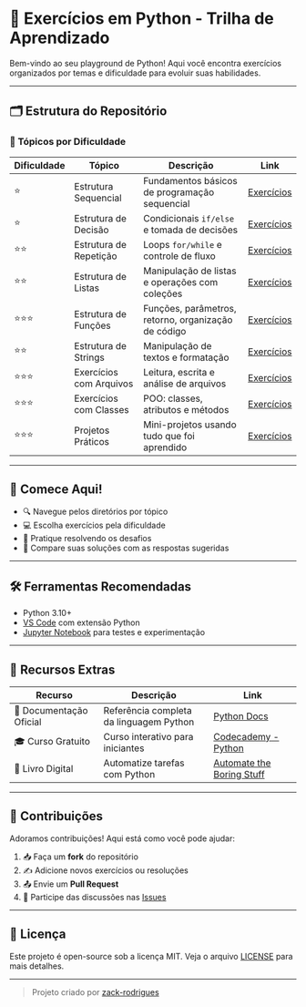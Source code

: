# 🐍 Exercícios em Python - Trilha de Aprendizado

Bem-vindo ao seu playground de Python! Aqui você encontra exercícios organizados por temas e dificuldade para evoluir suas habilidades.

---

## 🗂️ Estrutura do Repositório

### 📌 Tópicos por Dificuldade

| Dificuldade | Tópico                    | Descrição                                           | Link                                       |
|------------|---------------------------|-----------------------------------------------------|--------------------------------------------|
| ⭐️         | Estrutura Sequencial       | Fundamentos básicos de programação sequencial       | [Exercícios](./Estrutura%20Sequencial)     |
| ⭐️         | Estrutura de Decisão       | Condicionais `if/else` e tomada de decisões         | [Exercícios](./Estrutura%20De%20Decisão)   |
| ⭐️⭐️       | Estrutura de Repetição     | Loops `for/while` e controle de fluxo               | [Exercícios](./Estrutura%20De%20Repetição) |
| ⭐️⭐️       | Estrutura de Listas        | Manipulação de listas e operações com coleções      | [Exercícios](./Estrutura%20De%20Listas)    |
| ⭐️⭐️⭐️     | Estrutura de Funções       | Funções, parâmetros, retorno, organização de código | [Exercícios](./Estrutura%20De%20Funções)   |
| ⭐️⭐️       | Estrutura de Strings       | Manipulação de textos e formatação                  | [Exercícios](./Estrutura%20De%20Strings)   |
| ⭐️⭐️⭐️     | Exercícios com Arquivos    | Leitura, escrita e análise de arquivos              | [Exercícios](./Estrutura%20De%20Arquivos)  |
| ⭐️⭐️⭐️     | Exercícios com Classes     | POO: classes, atributos e métodos                   | [Exercícios](./Estrutura%20De%20Classes)   |
| ⭐️⭐️⭐️     | Projetos Práticos          | Mini-projetos usando tudo que foi aprendido         | [Exercícios](./Exercicios%20De%20Projetos) |

---

## 🚀 Comece Aqui!

- 🔍 Navegue pelos diretórios por tópico
- 💻 Escolha exercícios pela dificuldade
- 🧠 Pratique resolvendo os desafios
- 🔄 Compare suas soluções com as respostas sugeridas

---

## 🛠️ Ferramentas Recomendadas

- Python 3.10+
- [VS Code](https://code.visualstudio.com/) com extensão Python
- [Jupyter Notebook](https://jupyter.org/) para testes e experimentação

---

## 🌟 Recursos Extras

| Recurso                    | Descrição                                | Link                                                                 |
|---------------------------|------------------------------------------|----------------------------------------------------------------------|
| 📖 Documentação Oficial    | Referência completa da linguagem Python  | [Python Docs](https://docs.python.org/3/)                            |
| 🎓 Curso Gratuito          | Curso interativo para iniciantes         | [Codecademy - Python](https://www.codecademy.com/learn/learn-python-3) |
| 📘 Livro Digital           | Automatize tarefas com Python            | [Automate the Boring Stuff](https://automatetheboringstuff.com/)    |

---

## 🤝 Contribuições

Adoramos contribuições! Aqui está como você pode ajudar:

1. 📥 Faça um **fork** do repositório
2. ✍️ Adicione novos exercícios ou resoluções
3. 📤 Envie um **Pull Request**
4. 🎉 Participe das discussões nas [Issues](https://github.com/zack-rodrigues/python-exercises/issues)

---

## 📜 Licença

Este projeto é open-source sob a licença MIT. Veja o arquivo [LICENSE](./LICENSE) para mais detalhes.

---

> Projeto criado por [zack-rodrigues](https://github.com/zack-rodrigues)
